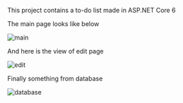This project contains a to-do list made in ASP.NET Core 6

The main page looks like below

![main](https://user-images.githubusercontent.com/110688067/217618759-f5749e8d-fe57-48b9-a70a-1e8833f094d6.png)

And here is the view of edit page

![edit](https://user-images.githubusercontent.com/110688067/217618827-9f75f3f7-5611-4266-83e9-190ee9b246f2.png)

Finally something from database

![database](https://user-images.githubusercontent.com/110688067/217618999-4081797a-320f-4ce0-94ae-3e56859cbdb3.png)

